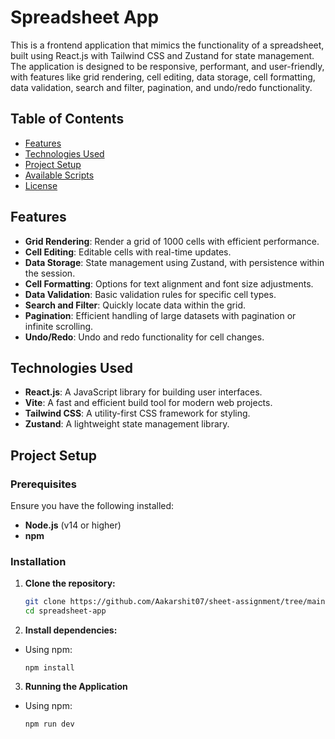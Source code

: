 # Spreadsheet App

This is a frontend application that mimics the functionality of a spreadsheet, built using React.js with Tailwind CSS and Zustand for state management. The application is designed to be responsive, performant, and user-friendly, with features like grid rendering, cell editing, data storage, cell formatting, data validation, search and filter, pagination, and undo/redo functionality.

## Table of Contents

- [Features](#features)
- [Technologies Used](#technologies-used)
- [Project Setup](#project-setup)
- [Available Scripts](#available-scripts)
- [License](#license)

## Features

- **Grid Rendering**: Render a grid of 1000 cells with efficient performance.
- **Cell Editing**: Editable cells with real-time updates.
- **Data Storage**: State management using Zustand, with persistence within the session.
- **Cell Formatting**: Options for text alignment and font size adjustments.
- **Data Validation**: Basic validation rules for specific cell types.
- **Search and Filter**: Quickly locate data within the grid.
- **Pagination**: Efficient handling of large datasets with pagination or infinite scrolling.
- **Undo/Redo**: Undo and redo functionality for cell changes.

## Technologies Used

- **React.js**: A JavaScript library for building user interfaces.
- **Vite**: A fast and efficient build tool for modern web projects.
- **Tailwind CSS**: A utility-first CSS framework for styling.
- **Zustand**: A lightweight state management library.

## Project Setup

### Prerequisites

Ensure you have the following installed:

- **Node.js** (v14 or higher)
- **npm**

### Installation

1. **Clone the repository:**

   ```bash
   git clone https://github.com/Aakarshit07/sheet-assignment/tree/main
   cd spreadsheet-app

2. **Install dependencies:**

- Using npm:

    ```
    npm install

    ```

3. **Running the Application**

- Using npm:

    ```
    npm run dev

    ```
